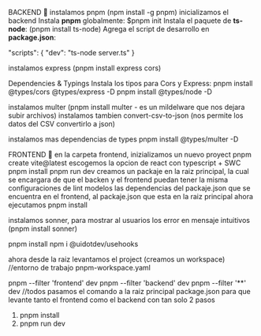 BACKEND 🚀
instalamos pnpm (npm install -g pnpm)
inicializamos el backend
Instala **pnpm** globalmente: $pnpm init
Instala el paquete de **ts-node**: (pnpm install ts-node) 
Agrega el script de desarrollo en **package.json**:

"scripts": {
    "dev": "ts-node server.ts"
}

instalamos express (pnpm install express cors)

Dependencies & Typings
Instala los tipos para Cors y Express:
pnpm install @types/cors @types/express -D
pnpm install @types/node -D

instalamos multer (pnpm install multer - es un mildelware que nos dejara subir archivos)
instalamos tambien convert-csv-to-json (nos permite los datos del CSV convertirlo a json)

instalamos mas dependencias de types
pnpm install @types/multer -D


FRONTEND 🎨
en la carpeta frontend, inizializamos un nuevo proyect
pnpm create vite@latest
escogemos la opcion de react con typescript + SWC
pnpm install
pnpm run dev
creamos un packaje en la raiz principal, la cual se encargara de que el backen y el frontend puedan tener la misma configuraciones de lint
modelos las dependencias del packaje.json que se encuentra en el frontend, al packaje.json que esta en la raiz principal
ahora ejecutamos pnpm install

instalamos sonner, para mostrar al usuarios los error en mensaje intuitivos (pnpm install sonner)

pnpm install npm i @uidotdev/usehooks

ahora desde la raiz levantamos el project (creamos un workspace) //entorno de trabajo
pnpm-workspace.yaml

pnpm --filter 'frontend' dev
pnpm --filter 'backend' dev
pnpm --filter '**' dev //todos
pasamos el comando a la raiz principal package.json para que levante tanto el frontend como el backend con tan solo 2 pasos
1) pnpm install
2) pnpm run dev
